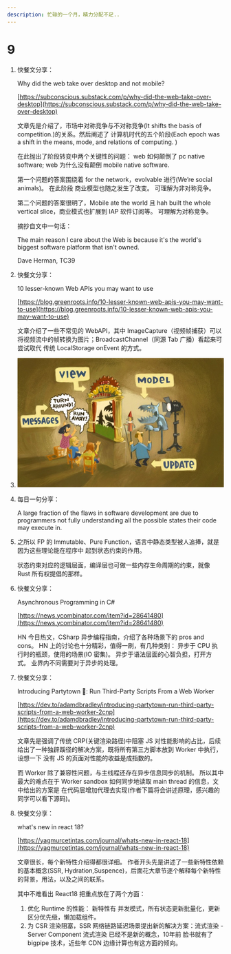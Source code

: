 ```yaml
---
description: 忙碌的一个月，精力分配不足..
---
```


# 9

1.  快餐文分享：

    Why did the web take over desktop and not mobile?

    [https://subconscious.substack.com/p/why-did-the-web-take-over-desktop](https://subconscious.substack.com/p/why-did-the-web-take-over-desktop)

    文章先是介绍了，市场中对称竞争与不对称竞争(It shifts the basis of competition.)的关系。然后阐述了 计算机时代的五个阶段(Each epoch was a shift in the means, mode, and relations of computing. )

    在此抛出了阶段转变中两个关键性的问题： web 如何颠倒了 pc native software; web 为什么没有颠倒 mobile native software.

    第一个问题的答案围绕着 for the network，evolvable 进行(We’re social animals)。 在此阶段 商业模型也随之发生了改变。 可理解为非对称竞争。

    第二个问题的答案很明了，Mobile ate the world 且 hah built the whole vertical slice，商业模式也扩展到 IAP 软件订阅等。 可理解为对称竞争。

    摘抄自文中一句话：

    The main reason I care about the Web is because it's the world's biggest software platform that isn't owned.

    Dave Herman, TC39
2.  快餐文分享：

    10 lesser-known Web APIs you may want to use

    [https://blog.greenroots.info/10-lesser-known-web-apis-you-may-want-to-use](https://blog.greenroots.info/10-lesser-known-web-apis-you-may-want-to-use)

    文章介绍了一些不常见的 WebAPI，其中 ImageCapture（视频帧捕获）可以将视频流中的帧转换为图片；BroadcastChannel（同源 Tab 广播）看起来可尝试取代 传统 LocalStorage onEvent 的方式。
3. ![image-20211023171413943](../../.gitbook/assets/image-20211023171413943.png)
4.  每日一句分享：

    A large fraction of the flaws in software development are due to programmers not fully understanding all the possible states their code may execute in.
5.  之所以 FP 的 Immutable、Pure Function，语言中静态类型被人追捧，就是因为这些理论能在程序中 起到状态约束的作用。

    状态约束对应的逻辑层面，编译层也可做一些内存生命周期的约束，就像 Rust 所有权提倡的那样。
6.  快餐文分享：

    Asynchronous Programming in C#

    [https://news.ycombinator.com/item?id=28641480](https://news.ycombinator.com/item?id=28641480)

    HN 今日热文，CSharp 异步编程指南，介绍了各种场景下的 pros and cons。 HN 上的讨论也十分精彩，值得一刷，有几种类别： 异步于 CPU 执行时的瓶颈，使用的场景(IO 密集)。 异步于语法层面的心智负担，打开方式。 业界内不同需要对于异步的处理。
7.  快餐文分享：

    Introducing Partytown 🎉: Run Third-Party Scripts From a Web Worker

    [https://dev.to/adamdbradley/introducing-partytown-run-third-party-scripts-from-a-web-worker-2cnp](https://dev.to/adamdbradley/introducing-partytown-run-third-party-scripts-from-a-web-worker-2cnp)

    文章先是强调了传统 CRP(关键渲染路径)中阻塞 JS 对性能影响的占比，后续给出了一种独辟蹊径的解决方案，既将所有第三方脚本放到 Worker 中执行，设想一下 没有 JS 的页面对性能的收益是成指数的。

    而 Worker 除了兼容性问题，与主线程还存在异步信息同步的机制。 所以其中最大的难点在于 Worker sandbox 如何同步地读取 main thread 的信息，文中给出的方案是 在代码层增加代理去实现(作者下篇将会讲述原理，感兴趣的同学可以看下源码)。
8.  快餐文分享：

    what's new in react 18?

    [https://yagmurcetintas.com/journal/whats-new-in-react-18](https://yagmurcetintas.com/journal/whats-new-in-react-18)

    文章很长，每个新特性介绍得都很详细。 作者开头先是讲述了一些新特性依赖的基本概念(SSR, Hydration,Suspence)，后面花大章节逐个解释每个新特性的背景，用法，以及之间的联系。

    其中不难看出 React18 把重点放在了两个方面：

    1. 优化 Runtime 的性能： 新特性有 并发模式，所有状态更新批量化，更新区分优先级，懒加载组件。
    2. 为 CSR 渲染阻塞，SSR 网络链路延迟场景提出新的解决方案：流式渲染 - Server Component 流式渲染 已经不是新的概念，10年前 脸书就有了 bigpipe 技术，近些年 CDN 边缘计算也有这方面的倾向。
